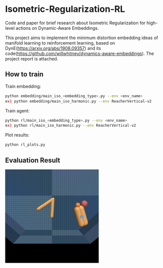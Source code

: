 # Isometric-Regularization-RL
Code and paper for brief research about Isometric Regularization for high-level actions on Dynamic-Aware Embeddings.

This project aims to implement the minimum distortion embedding ideas of manifold learning to reinforcement learning, based on DynE(https://arxiv.org/abs/1908.09357) and its code(https://github.com/willwhitney/dynamics-aware-embeddings). The project report is attached.

## How to train
Train embedding:
```bash
python embedding/main_iso_<embedding_type>.py --env <env_name>
ex) python embedding/main_iso_harmonic.py --env ReacherVertical-v2
```

Train agent:
```bash
python rl/main_iso_<embedding_type>.py --env <env_name>
ex) python rl/main_iso_harmonic.py --env ReacherVertical-v2
```

Plot results:
```bash
python rl_plots.py
```

## Evaluation Result
<img width="60%" src="project_results/1000000.gif"/>
